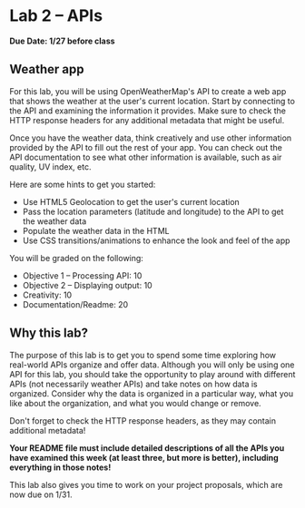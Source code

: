 # Lab 2 – APIs

**Due Date: 1/27 before class**

## Weather app

For this lab, you will be using OpenWeatherMap's API to create a web app that shows the weather at the user's current location. Start by connecting to the API and examining the information it provides. Make sure to check the HTTP response headers for any additional metadata that might be useful.

Once you have the weather data, think creatively and use other information provided by the API to fill out the rest of your app. You can check out the API documentation to see what other information is available, such as air quality, UV index, etc.

Here are some hints to get you started:

- Use HTML5 Geolocation to get the user's current location
- Pass the location parameters (latitude and longitude) to the API to get the weather data
- Populate the weather data in the HTML
- Use CSS transitions/animations to enhance the look and feel of the app

You will be graded on the following:

- Objective 1 – Processing API: 10
- Objective 2 – Displaying output: 10
- Creativity: 10
- Documentation/Readme: 20

## Why this lab?

The purpose of this lab is to get you to spend some time exploring how real-world APIs organize and offer data. Although you will only be using one API for this lab, you should take the opportunity to play around with different APIs (not necessarily weather APIs) and take notes on how data is organized. Consider why the data is organized in a particular way, what you like about the organization, and what you would change or remove.

Don't forget to check the HTTP response headers, as they may contain additional metadata!

**Your README file must include detailed descriptions of all the APIs you have examined this week (at least three, but more is better), including everything in those notes!**

This lab also gives you time to work on your project proposals, which are now due on 1/31.
